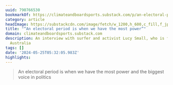 ```yaml
---
uuid: 790766530
bookmarkOf: https://climateandboardsports.substack.com/p/an-electoral-period-is-when-we-have
category: article
headImage: https://substackcdn.com/image/fetch/w_1200,h_600,c_fill,f_jpg,q_auto:good,fl_progressive:steep,g_auto/https%3A%2F%2Fsubstack-post-media.s3.amazonaws.com%2Fpublic%2Fimages%2Fd6963d45-ddf3-4cad-b449-118ef58c9a14_1080x863.jpeg
title: "“An electoral period is when we have the most power”"
domain: climateandboardsports.substack.com
description: An interview with surfer and activist Lucy Small, who is from Western
  Australia
tags: []
date: '2024-05-25T05:32:05.983Z'
highlights: 
---
```


> An electoral period is when we have the most power and the biggest voice in politics


